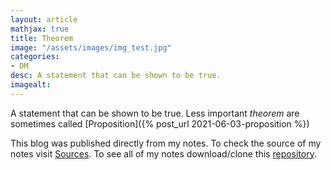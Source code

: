 ```yaml
---
layout: article
mathjax: true
title: Theorem
image: "/assets/images/img_test.jpg"
categories:
- DM
desc: A statement that can be shown to be true. 
imagealt: 
---
```


A statement that can be shown to be true.
Less important *theorem* are sometimes called [Proposition]({% post_url 2021-06-03-proposition %})

This blog was published directly from my notes.
To check the source of my notes visit [Sources](sources.html).
To see all of my notes download/clone this [repository](https://github.com/bovem/CS).